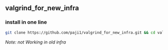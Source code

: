 ## valgrind_for_new_infra

### install in one line

```sh
git clone https://github.com/paji1/valgrind_for_new_infra.git && cd valgrind_for_new_infra && ./installer
```

*Note: not Working in old infra*
